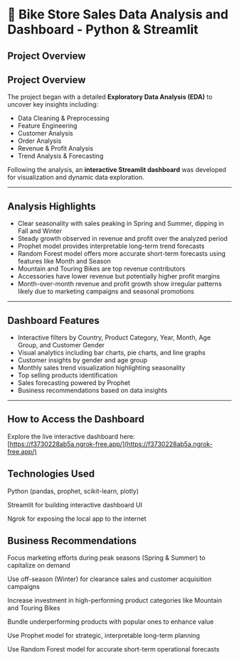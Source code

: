 # 🚴 Bike Store Sales Data Analysis and Dashboard - Python & Streamlit


## Project Overview

## Project Overview

The project began with a detailed **Exploratory Data Analysis (EDA)** to uncover key insights including:

- Data Cleaning & Preprocessing  
- Feature Engineering  
- Customer Analysis  
- Order Analysis  
- Revenue & Profit Analysis  
- Trend Analysis & Forecasting  

Following the analysis, an **interactive Streamlit dashboard** was developed for visualization and dynamic data exploration.

---

## Analysis Highlights

- Clear seasonality with sales peaking in Spring and Summer, dipping in Fall and Winter  
- Steady growth observed in revenue and profit over the analyzed period  
- Prophet model provides interpretable long-term trend forecasts  
- Random Forest model offers more accurate short-term forecasts using features like Month and Season  
- Mountain and Touring Bikes are top revenue contributors  
- Accessories have lower revenue but potentially higher profit margins  
- Month-over-month revenue and profit growth show irregular patterns likely due to marketing campaigns and seasonal promotions  

---

## Dashboard Features

- Interactive filters by Country, Product Category, Year, Month, Age Group, and Customer Gender  
- Visual analytics including bar charts, pie charts, and line graphs  
- Customer insights by gender and age group  
- Monthly sales trend visualization highlighting seasonality  
- Top selling products identification  
- Sales forecasting powered by Prophet  
- Business recommendations based on data insights  

---

## How to Access the Dashboard

Explore the live interactive dashboard here:  
[https://f3730228ab5a.ngrok-free.app/](https://f3730228ab5a.ngrok-free.app/)



## Technologies Used
Python (pandas, prophet, scikit-learn, plotly)

Streamlit for building interactive dashboard UI

Ngrok for exposing the local app to the internet

## Business Recommendations
Focus marketing efforts during peak seasons (Spring & Summer) to capitalize on demand

Use off-season (Winter) for clearance sales and customer acquisition campaigns

Increase investment in high-performing product categories like Mountain and Touring Bikes

Bundle underperforming products with popular ones to enhance value

Use Prophet model for strategic, interpretable long-term planning

Use Random Forest model for accurate short-term operational forecasts
